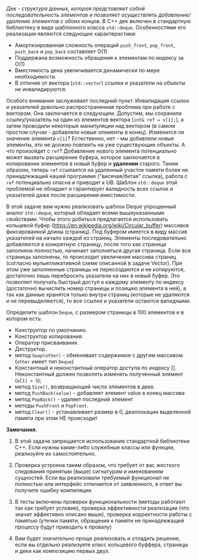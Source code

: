 *Дек - структура данных, которая представляет собой последовательность элементов и позволяет осуществлять добавление/удаление элементов с обоих концов.*
В C++ дек включен в стандартную библиотеку в виде шаблонного класса `std::deque`. Особенностями его реализации являются следующие характеристики: 

* Амортизированная сложность операций `push_front`, `pop_front`, `push_back` и `pop_back` составляет O(1)
* Поддержана возможность обращения к элементам по индексу за O(1)
* Вместимость дека увеличивается динамически по мере необходимости.
* В отличие от вектора (`std::vector`) ссылки и указатели на объекты не инвалидируются.

Особого внимания заслуживает последний пункт. Инвалидация ссылок и указателей довольно распространенная проблема при работе с вектором. Она заключается в следующем. Допустим, мы сохранили ссылку/указатель на один из элементов вектора (`int& ref = v[1];`), а затем проводили некоторые манипуляции над вектором (в самом простом случае - добавляли новые элементы в конец). Изменится ли значение элемента `v[1]`? Естественно, нет - мы добавляли новые элементы, это не должно повлиять на уже существующие объекты. А что произойдет c `ref`? Добавление нового элемента потенциально может вызвать расширение буфера, которое заключается в копировании элементов в новый буфер и **удалении** старого. Таким образом, теперь `ref` ссылается на удаленный участок памяти более не принадлежащий нашей программе ("висячая/битая" ссылка), работа с `ref` потенциально опасна и приводит к UB. Шаблон `std::deque` этой проблемой не обладает и гарантирует валидность всех ссылок и указателей даже после расширения вместимости.

В этой задаче вам нужно реализовать шаблон Deque упрощенный аналог `std::deque`, который обладает всеми вышеуказанными свойствами. Чтобы этого добиться предлагается использовать кольцевой буфер (https://en.wikipedia.org/wiki/Circular_buffer) массивов фиксированной длины (страниц). Под буфером имеется в виду массив указателей на начало каждой из страниц. Элементы последовательно добавляются в конкретную страницу, после того как страница заполнена полностью, начинает заполняться другая страница. Если все страницы заполнены, то происходит увеличение массива страниц (согласно мульипликативной схеме описанной в задаче Vector). При этом уже заполненные страницы не пересоздаются и не копируются, достаточно лишь перебросить указатели на них в новый буфер. Это позволяет получать быстрый доступ к каждому элементу по индексу (достаточно вычислить номер страницы и позицию элемента в ней), а так как данные хранятся только внутри страниц (которые не удаляются и не перевыделяются), то все ссылки и указатели остаются валидными.

Определите шаблон `Deque`, с размером страницы в 100 элементов и в котором есть:

* Конструктор по умолчанию.
* Конструктор копирования.
* Оператор присваивания.
* Деструктор.
* метод `Swap(other)` - обменивает содержимое с другим массивом (`other` имеет тип `Deque`)
* Константный и неконстантный оператор доступа по индексу []. Неконстантный должен позволять изменять полученный элемент (`a[1] = 5`);
* метод `Size()`, возвращающий число элементов в деке.
* метод `PushBack(value)` - добавляет элемент value в конец массива
* метод `PopBack()` - удаляет последний элемент
* методы `PushFront` и `PopFront`.
* метод `Clear()` - устанавливает размер в 0, деаллокации выделенной памяти при этом НЕ происходит

**Замечания.** 

1) В этой задаче запрещается использование стандартной библиотеки C++. Если нужны какие-либо служебные классы или функции, реализуйте их самостоятельно.

2) Проверка устроена таким образом, что требует от вас жесткого следования принятым (выше) сигнатурам и именованиям сущностей. Если вы реализовали требуемый функционал не полностью или интерфейс отличается от заявленного, в ответ вы получите ошибку компиляции

3) В тесты включены проверки функциональности (методы работают так как требует условие), проверка эффективности реализации (что значит эффективно описано выше), проверка корректности работы с памятью (утечки памяти, обращения к памяти не принадлежащей процессу будут приводить к провалу)

4) Вам будет значительно проще реализовать и отладить решение, если вы отдельно реализуете класс кольцевого буффера, страницы и деки как композицию первых двух.
